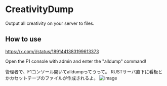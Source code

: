 # CreativityDump
Output all creativity on your server to files.

## How to use
https://x.com/i/status/1891441383199613373

Open the F1 console with admin and enter the "alldump" command!

管理者で、F1コンソール開いてalldumpってうって。
RUSTサーバ直下に看板とかカセットテープのファイルが作成されるよ。
![image](https://github.com/user-attachments/assets/1810f122-ec26-403b-bec2-f8c06f769b0e)

